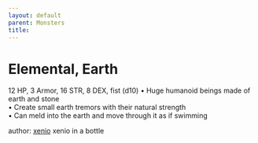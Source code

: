 ```yaml
---
layout: default
parent: Monsters 
title: 
--- 
```

# Elemental, Earth
12 HP, 3 Armor, 16 STR, 8 DEX, fist (d10)
• Huge humanoid beings made of earth and stone  
• Create small earth tremors with their natural strength  
• Can meld into the earth and move through it as if swimming  




author: [xenio](https://xenioinabottle.blogspot.com/2021/02/classic-monsters-for-cairnito-part-1.html) xenio in a bottle


